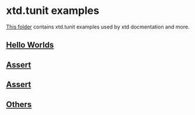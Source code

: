 # xtd.tunit examples

[This folder](.) contains xtd.tunit examples used by xtd docmentation and more.

## [Hello Worlds](hello_worlds/README.md)

## [Assert](assert/README.md)

## [Assert](assert/README.md)

## [Others](others/README.md)

